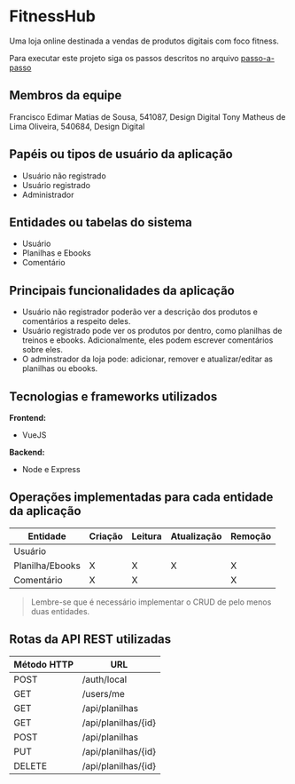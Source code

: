 # FitnessHub   

Uma loja online destinada a vendas de produtos digitais com foco fitness.

Para executar este projeto siga os passos descritos no arquivo [passo-a-passo](passo-a-passo.md)

## Membros da equipe

Francisco Edimar Matias de Sousa, 541087, Design Digital
Tony Matheus de Lima Oliveira, 540684, Design Digital

## Papéis ou tipos de usuário da aplicação

- Usuário não registrado
- Usuário registrado
- Administrador

## Entidades ou tabelas do sistema

- Usuário
- Planilhas e Ebooks
- Comentário

## Principais funcionalidades da aplicação

- Usuário não registrador poderão ver a descrição dos produtos e comentários a respeito deles.
- Usuário registrado pode ver os produtos por dentro, como planilhas de treinos e ebooks. Adicionalmente, eles podem escrever comentários sobre eles.
- O adminstrador da loja pode: adicionar, remover e atualizar/editar as planilhas ou ebooks.

## Tecnologias e frameworks utilizados

**Frontend:**

- VueJS

**Backend:**

- Node e Express


## Operações implementadas para cada entidade da aplicação


| Entidade| Criação | Leitura | Atualização | Remoção |
| --- | --- | --- | --- | --- |
| Usuário |  |  |  |  |
| Planilha/Ebooks | X  | X |  X | X |
| Comentário | X |  X  |  | X |

> Lembre-se que é necessário implementar o CRUD de pelo menos duas entidades.

## Rotas da API REST utilizadas

| Método HTTP | URL |
| --- | --- |
| POST | /auth/local |
| GET | /users/me |
| GET | /api/planilhas |
| GET | /api/planilhas/{id} |
| POST | /api/planilhas |
| PUT | /api/planilhas/{id} |
| DELETE | /api/planilhas/{id} |
